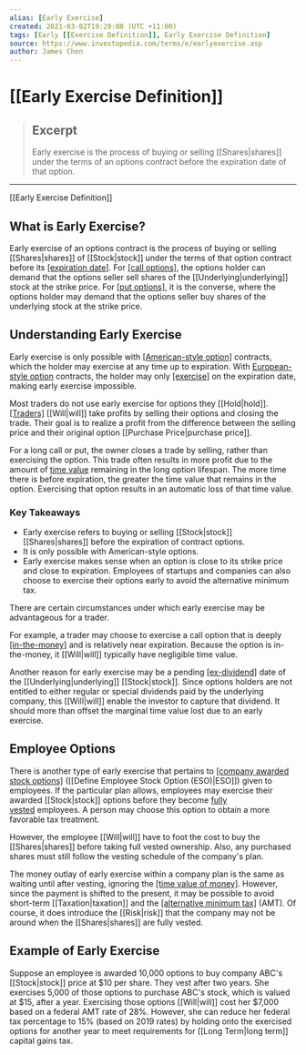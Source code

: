 ```yaml
---
alias: [Early Exercise]
created: 2021-03-02T19:29:08 (UTC +11:00)
tags: [Early [[Exercise Definition]], Early Exercise Definition]
source: https://www.investopedia.com/terms/e/earlyexercise.asp
author: James Chen
---
```


# [[Early Exercise Definition]]

> ## Excerpt
> Early exercise is the process of buying or selling [[Shares|shares]] under the terms of an options contract before the expiration date of that option.

---

[[Early Exercise Definition]]
## What is Early Exercise?

Early exercise of an options contract is the process of buying or selling [[Shares|shares]] of [[Stock|stock]] under the terms of that option contract before its [[expiration date]](https://www.investopedia.com/terms/e/expirationdate.asp). For [[call options]](https://www.investopedia.com/terms/c/calloption.asp), the options holder can demand that the options seller sell shares of the [[Underlying|underlying]] stock at the strike price. For [[put options]](https://www.investopedia.com/terms/p/putoption.asp), it is the converse, where the options holder may demand that the options seller buy shares of the underlying stock at the strike price.

## Understanding Early Exercise

Early exercise is only possible with [[American-style option]](https://www.investopedia.com/terms/a/americanoption.asp) contracts, which the holder may exercise at any time up to expiration. With [European-style option](https://www.investopedia.com/terms/e/europeanoption.asp) contracts, the holder may only [[exercise]](https://www.investopedia.com/terms/e/exercise.asp) on the expiration date, making early exercise impossible.

Most traders do not use early exercise for options they [[Hold|hold]]. [[Traders]](https://www.investopedia.com/terms/t/trader.asp) [[Will|will]] take profits by selling their options and closing the trade. Their goal is to realize a profit from the difference between the selling price and their original option [[Purchase Price|purchase price]]. 

For a long call or put, the owner closes a trade by selling, rather than exercising the option. This trade often results in more profit due to the amount of [time value](https://www.investopedia.com/terms/t/timevalue.asp) remaining in the long option lifespan. The more time there is before expiration, the greater the time value that remains in the option. Exercising that option results in an automatic loss of that time value.

### Key Takeaways

-   Early exercise refers to buying or selling [[Stock|stock]] [[Shares|shares]] before the expiration of contract options.
-   It is only possible with American-style options.
-   Early exercise makes sense when an option is close to its strike price and close to expiration. Employees of startups and companies can also choose to exercise their options early to avoid the alternative minimum tax.

There are certain circumstances under which early exercise may be advantageous for a trader.

For example, a trader may choose to exercise a call option that is deeply [[in-the-money]](https://www.investopedia.com/terms/i/inthemoney.asp) and is relatively near expiration. Because the option is in-the-money, it [[Will|will]] typically have negligible time value.

Another reason for early exercise may be a pending [[ex-dividend]](https://www.investopedia.com/terms/e/ex-dividend.asp) date of the [[Underlying|underlying]] [[Stock|stock]]. Since options holders are not entitled to either regular or special dividends paid by the underlying company, this [[Will|will]] enable the investor to capture that dividend. It should more than offset the marginal time value lost due to an early exercise.

## Employee Options

There is another type of early exercise that pertains to [[company awarded stock options]](https://www.investopedia.com/terms/e/eso.asp) ([[Define Employee Stock Option (ESO)|ESO]]) given to employees. If the particular plan allows, employees may exercise their awarded [[Stock|stock]] options before they become [fully vested](https://www.investopedia.com/terms/f/fully-vested.asp) employees. A person may choose this option to obtain a more favorable tax treatment.

However, the employee [[Will|will]] have to foot the cost to buy the [[Shares|shares]] before taking full vested ownership. Also, any purchased shares must still follow the vesting schedule of the company's plan.

The money outlay of early exercise within a company plan is the same as waiting until after vesting, ignoring the [[time value of money]](https://www.investopedia.com/terms/t/timevalueofmoney.asp). However, since the payment is shifted to the present, it may be possible to avoid short-term [[Taxation|taxation]] and the [[alternative minimum tax]](https://www.investopedia.com/terms/a/alternativeminimumtax.asp) (AMT). Of course, it does introduce the [[Risk|risk]] that the company may not be around when the [[Shares|shares]] are fully vested.

## Example of Early Exercise

Suppose an employee is awarded 10,000 options to buy company ABC's [[Stock|stock]] price at $10 per share. They vest after two years. She exercises 5,000 of those options to purchase ABC's stock, which is valued at $15, after a year. Exercising those options [[Will|will]] cost her $7,000 based on a federal AMT rate of 28%. However, she can reduce her federal tax percentage to 15% (based on 2019 rates) by holding onto the exercised options for another year to meet requirements for [[Long Term|long term]] capital gains tax.
